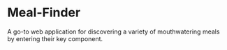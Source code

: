 # Meal-Finder
A go-to web application for discovering a variety of mouthwatering meals by entering their key component.
